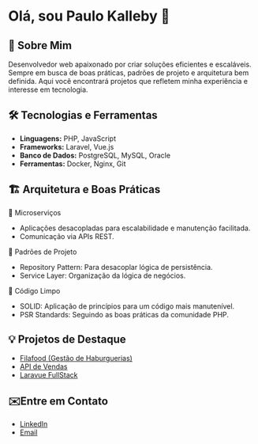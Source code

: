 # Olá, sou Paulo Kalleby 👋

## 🚀 Sobre Mim
Desenvolvedor web apaixonado por criar soluções eficientes e escaláveis. Sempre em busca de boas práticas, padrões de projeto e arquitetura bem definida. Aqui você encontrará projetos que refletem minha experiência e interesse em tecnologia.

## 🛠️ Tecnologias e Ferramentas
- **Linguagens:** PHP, JavaScript
- **Frameworks:** Laravel, Vue.js
- **Banco de Dados:** PostgreSQL, MySQL, Oracle
- **Ferramentas:** Docker, Nginx, Git

## 🏗 Arquitetura e Boas Práticas
🔹 Microserviços
- Aplicações desacopladas para escalabilidade e manutenção facilitada.
- Comunicação via APIs REST.

🔹 Padrões de Projeto
- Repository Pattern: Para desacoplar lógica de persistência.
- Service Layer: Organização da lógica de negócios.

🔹 Código Limpo
- SOLID: Aplicação de princípios para um código mais manutenível.
- PSR Standards: Seguindo as boas práticas da comunidade PHP.

## 💡 Projetos de Destaque
- [Filafood (Gestão de Haburguerias)](https://github.com/paulokalleby/filafood)
- [API de Vendas](https://github.com/paulokalleby/api-vendas)
- [Laravue FullStack](https://github.com/paulokalleby/laravue)

## ✉️Entre em Contato
- [LinkedIn](https://www.linkedin.com/in/paulokalleby)
- [Email](mailto:paulo.devweb@gmail.com)
